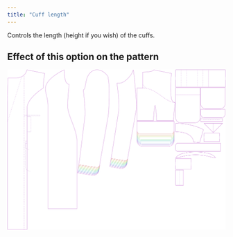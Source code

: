 ```yaml
---
title: "Cuff length"
---
```


Controls the length (height if you wish) of the cuffs.

## Effect of this option on the pattern

![This image shows the effect of this option by superimposing several variants that have a different value for this option](carlita_cufflength_sample.svg "Effect of this option on the pattern")
